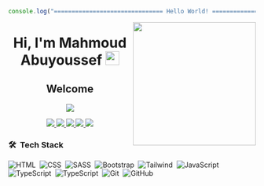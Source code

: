 ```js
console.log("=============================== Hello World! ===============================");
```
<img width="250" align="right" src="https://c.tenor.com/_DOBjnGspYAAAAAM/code-coding.gif">
<h1 align="center">
    Hi, I'm Mahmoud Abuyoussef
  <img src="https://media.giphy.com/media/hvRJCLFzcasrR4ia7z/giphy.gif" width="28">
</h1>
<h2 align="center">Welcome</h2>

<p align="center">
  <a href="https://github.com/DenverCoder1/readme-typing-svg">
      <img src="https://readme-typing-svg.herokuapp.com/?lines=Front-end%20web%20developer;Always%20learning%20new%20things&font=Fira%20Code&center=true&width=440&height=45&color=f75c7e&vCenter=true&size=22">
    </a>
</p> 
<p align="center">
    <a href="https://www.linkedin.com/in/mahmoudabuyoussef/">
        <img src="https://img.shields.io/badge/linkedin-%230177B5?style=flat&logo=linkedin&logoColor=white"/>
    </a>
    <a href="https://twitter.com/MahmoudSaeedMSA">
        <img src="https://img.shields.io/badge/twitter-%230177B5?style=flat&logo=twitter&logoColor=white"/>
    </a>
    <a href="https://www.facebook.com/Mahmoud.MahmoudAbuyoussef">
        <img src="https://img.shields.io/badge/facebok-%230177B5?style=flat&logo=facebook&logoColor=white"/>
    </a>
    <a href="https://www.instagram.com/mahmoud_abuyoussef/">
        <img src="https://img.shields.io/badge/instagram-%23E4415F?style=flat&logo=instagram&logoColor=white"/>
    </a>
    <a href="https://mahmoudabuyoussef.vercel.app/">
        <img src="https://img.shields.io/badge/WebSite-%eee?style=flat&logo=w3&logoColor=white"/>
    </a>

</p>

### 🛠 &nbsp;Tech Stack
![HTML](https://img.shields.io/badge/-HTML-05122A?style=flat&logo=HTML5)&nbsp;
![CSS](https://img.shields.io/badge/-CSS-05122A?style=flat&logo=CSS3&logoColor=1572B6)&nbsp;
![SASS](https://img.shields.io/badge/-SASS-05122A?style=flat&logo=SASS&logoColor=1572B6)&nbsp;
![Bootstrap](https://img.shields.io/badge/-Bootstrap-05122A?style=flat&logo=bootstrap&logoColor=563D7C)&nbsp;
![Tailwind](https://img.shields.io/badge/-Tailwind-05122A?style=flat&logo=Tailwindcss&logoColor=1572B6)&nbsp;
![JavaScript](https://img.shields.io/badge/-JavaScript-05122A?style=flat&logo=javascript)&nbsp;
![TypeScript](https://img.shields.io/badge/-TypeScript-05122A?style=flat&logo=TypeScript)&nbsp;
![TypeScript](https://img.shields.io/badge/-React.js-05122A?style=flat&logo=React)&nbsp;
![Git](https://img.shields.io/badge/-Git-05122A?style=flat&logo=git)&nbsp;
![GitHub](https://img.shields.io/badge/-GitHub-05122A?style=flat&logo=github)&nbsp;
